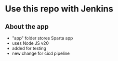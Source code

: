 # Use this repo with Jenkins

## About the app
- "app" folder stores Sparta app
- uses Node JS v20
- added for testing
- new change for cicd pipeline
